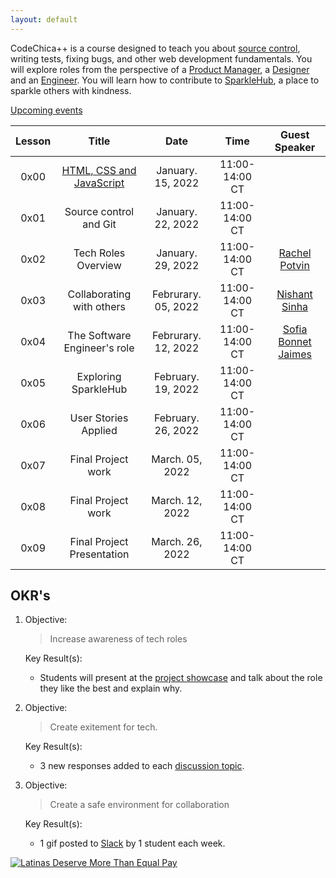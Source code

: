 ```yaml
---
layout: default
---
```


CodeChica++ is a course designed to teach you about [source control](./guides/git.html),
writing tests, fixing bugs, and other web development fundamentals.
You will explore roles from the perspective of a [Product Manager](./roles/product-manager.html),
a [Designer](./roles/designer.html) and an [Engineer](./roles/software-engineer.html).
You will learn how to contribute to [SparkleHub][sparklehub],
a place to sparkle others with kindness.

<!--
<a href="https://www.eventbrite.com/e/code-chica-advanced-coding-program-cohort-2-saturdays-tickets-215146768777" class="button primary">Register Now</a>
-->

<p class="text-center">
  <a href="https://www.eventbrite.com/o/latinitas-nonprofit-organization-11797246680">Upcoming events</a>
</p>

| Lesson | Title | Date | Time | Guest Speaker |
| :---: | :---: | :---: | :---: | :---: |
| 0x00 | [HTML, CSS and JavaScript](./lessons/0x00/) | January. 15, 2022 | 11:00-14:00 CT | |
| 0x01 | Source control and Git   | January. 22, 2022 | 11:00-14:00 CT | |
| 0x02 | Tech Roles Overview      | January. 29, 2022 | 11:00-14:00 CT | [Rachel Potvin](https://github.com/rachelpotvin) |
| 0x03 | Collaborating with others | Februrary. 05, 2022 | 11:00-14:00 CT | [Nishant Sinha](https://github.com/nishnha) |
| 0x04 | The Software Engineer's role | Februrary. 12, 2022 | 11:00-14:00 CT | [Sofia Bonnet Jaimes](https://github.com/sofiatwins) |
| 0x05 | Exploring SparkleHub   | February. 19, 2022 | 11:00-14:00 CT | |
| 0x06 | User Stories Applied | February. 26, 2022 | 11:00-14:00 CT | |
| 0x07 | Final Project work | March. 05, 2022 | 11:00-14:00 CT | |
| 0x08 | Final Project work | March. 12, 2022 | 11:00-14:00 CT | |
| 0x09 | Final Project Presentation | March. 26, 2022 | 11:00-14:00 CT | |

## OKR's

1. Objective:

    > Increase awareness of tech roles

    Key Result(s):

    * Students will present at the [project showcase][project] and talk about the role they like the best and explain why.

1. Objective:

    > Create exitement for tech.

    Key Result(s):

    * 3 new responses added to each [discussion topic](https://github.com/CodeChica/plus-plus/discussions).

1. Objective:

    > Create a safe environment for collaboration

    Key Result(s):

    * 1 gif posted to [Slack][slack] by 1 student each week.

<a href="https://hispanicstar.org/resources/">
  <img src="/assets/images/latinas-deserve-more-than-equal-pay.png" alt="Latinas Deserve More Than Equal Pay"/>
</a>

[slack]: /guides/slack.html
[sparklehub]: https://github.com/CodeChica/SparkleHub-lite
[zoom]: https://zoom.us/
[recordings]: https://codechica-plus-plus.slack.com/archives/C02EQF56ULW
[calendar]: https://calendar.google.com/calendar/u/0?cid=Y2xhc3Nyb29tMTA5OTkzMzI5MTI2NDM0MzIwNjMxQGdyb3VwLmNhbGVuZGFyLmdvb2dsZS5jb20
[registration]: https://www.eventbrite.com/e/code-chica-advanced-coding-program-cohort-2-saturdays-tickets-215146768777
[project]: ./lessons/0x09/
